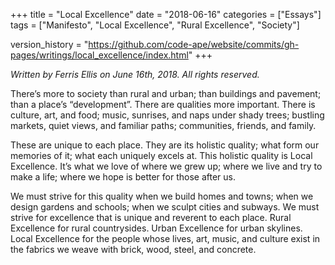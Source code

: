 +++
title = "Local Excellence"
date = "2018-06-16"
categories = ["Essays"]
tags = ["Manifesto", "Local Excellence", "Rural Excellence", "Society"]

version_history = "https://github.com/code-ape/website/commits/gh-pages/writings/local_excellence/index.html"
+++

*Written by Ferris Ellis on June 16th, 2018. All rights reserved.*

There’s more to society than rural and urban; than buildings and pavement; than a place’s “development”. There are qualities more important. There is culture, art, and food; music, sunrises, and naps under shady trees; bustling markets, quiet views, and familiar paths; communities,
friends, and family.

These are unique to each place. They are its holistic quality; what form our memories of it; what each uniquely excels at. This holistic quality is Local Excellence. It’s what we love of where we grew up; where we live and try to make a life; where we hope is better for those after us.

We must strive for this quality when we build homes and towns; when we design gardens and schools; when we sculpt cities and subways. We must strive for excellence that is unique and reverent to each place. Rural Excellence for rural countrysides. Urban Excellence for urban skylines. Local Excellence for the people whose lives, art, music, and culture exist in the fabrics we weave with brick, wood, steel, and concrete.
